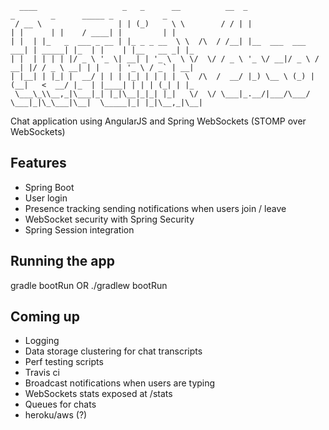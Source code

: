       ____                   _   _      __          __  _                    _        _      _____ _           _
     / __ \                 | | (_)     \ \        / / | |                  | |      | |    / ____| |         | |
    | |  | |_   _  ___ _ __ | |_ _ _ __  \ \  /\  / /__| |__  ___  ___   ___| | _____| |_  | |    | |__   __ _| |_
    | |  | | | | |/ _ \ '_ \| __| | '_ \  \ \/  \/ / _ \ '_ \/ __|/ _ \ / __| |/ / _ \ __| | |    | '_ \ / _` | __|
    | |__| | |_| |  __/ | | | |_| | | | |  \  /\  /  __/ |_) \__ \ (_) | (__|   <  __/ |_  | |____| | | | (_| | |_
     \___\_\\__,_|\___|_| |_|\__|_|_| |_|   \/  \/ \___|_.__/|___/\___/ \___|_|\_\___|\__|  \_____|_| |_|\__,_|\__|

Chat application using AngularJS and Spring WebSockets (STOMP over WebSockets)

## Features
- Spring Boot
- User login
- Presence tracking sending notifications when users join / leave
- WebSocket security with Spring Security
- Spring Session integration

## Running the app
gradle bootRun OR ./gradlew bootRun

## Coming up
- Logging
- Data storage clustering for chat transcripts
- Perf testing scripts
- Travis ci
- Broadcast notifications when users are typing
- WebSockets stats exposed at /stats
- Queues for chats
- heroku/aws (?)
